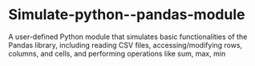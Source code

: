 # Simulate-python--pandas-module
A user-defined Python module that simulates basic functionalities of the Pandas library, including reading CSV files, accessing/modifying rows, columns, and cells, and performing operations like sum, max, min
